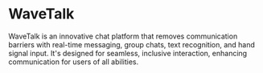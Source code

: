 # WaveTalk
WaveTalk is an innovative chat platform that removes communication barriers with real-time messaging, group chats, text recognition, and hand signal input. It's designed for seamless, inclusive interaction, enhancing communication for users of all abilities.
